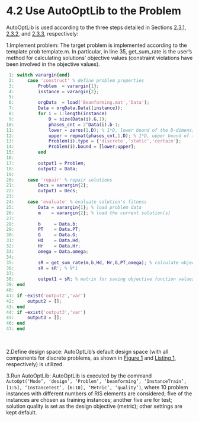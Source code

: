 # 4.2 Use AutoOptLib to the Problem

AutoOptLib is used according to the three steps detailed in Sections [2.3.1](../UserGuide/Use_AutoOptLib.html#implement-problem),
[2.3.2](../UserGuide/Use_AutoOptLib.html#step-2-define-design-space), and [2.3.3](../UserGuide/Use_AutoOptLib.html#step-3-run-autooptlib), respectively:
<br>

1.Implement problem: The target problem is implemented according to the template prob template.m.
In particular, in line 35, get_sum_rate is the user’s method for calculating solutions’ objective
values (constraint violations have been involved in the objective values).

```matlab
 1: switch varargin{end}
 2:     case 'construct' % define problem properties
 3:         Problem  = varargin{1};
 4:         instance = varargin{2};       
 5: 
 6:         orgData  = load('Beanforming.mat','Data');
 7:         Data = orgData.Data((instance));
 8:         for i = 1:length(instance)
 9:             D = size(Data(i).G,1);
10:             phases_cnt = 2^Data(i).b-1;
11:             lower = zeros(1,D); % 1*D, lower bound of the D-dimension decision space
12:             upper = repmat(phases_cnt,1,D); % 1*D, upper bound of the D-dimension decision space
13:             Problem(i).type = {'discrete','static','certain'};
14:             Problem(i).bound = [lower;upper];
15:         end
16:         
17:         output1 = Problem;
18:         output2 = Data;
19: 
20:     case 'repair' % repair solutions
21:         Decs = varargin{2};
22:         output1 = Decs;
23:     
24:     case 'evaluate' % evaluate solution's fitness
25:         Data = varargin{1}; % load problem data
26:         m    = varargin{2}; % load the current solution(s)
27:         
28:         b     = Data.b;
29:         PT    = Data.PT;
30:         G     = Data.G;
31:         Hd    = Data.Hd;
32:         Hr    = Data.Hr;
33:         omega = Data.omega;
34:       
35:         sR = get_sum_rate(m,b,Hd, Hr,G,PT,omega); % calculate objective value
36:         sR = sR'; % N*1
37: 
38:         output1 = sR; % matrix for saving objective function values
39: end
40: 
41: if ~exist('output2','var')
42:     output2 = [];
43: end
44: if ~exist('output3','var')
45:     output3 = [];
46: end
47: end
```
<br>

2.Define design space: AutoOptLib’s default design space (with all components for discrete problems,
as shown in [Figure 1](../UserGuide/auto_alg_design.html#Fig1) and [Listing 1](../UserGuide/Use_AutoOptLib.html#listing1), respectively) is utilized.

3.Run AutoOptLib: AutoOptLib is executed by the command `AutoOpt(‘Mode’, ‘design’, ‘Problem’,
‘beamforming’, ‘InstanceTrain’, [1:5], ‘InstanceTest’, [6:10], ‘Metric’, ‘quality’)`,
where 10 problem instances with different numbers of RIS elements are considered; five of the
instances are chosen as training instances; another five are for test; solution quality is set as the
design objective (metric); other settings are kept default.
<br>
<br>
<br>


<style>
	th,td{
    border: 1px solid #999;
    text-align: center;
    padding: 20px 0;
}

table{
    width: 100%;
    border-collapse: collapse;
    font-size: 12px;
}
</style>

